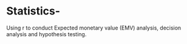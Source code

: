 # Statistics-
Using r to conduct Expected monetary value (EMV) analysis, decision analysis and hypothesis testing.
